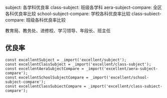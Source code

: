 subject: 各学科优良率
class-subject: 班级各学科
aera-subject-compare: 全区各科优良率比较
school-subject-compare: 学校各科优良率比较
class-subiect-compare: 	班级各科优良率比较

教育局、教务处、进修校、学习领导、年段长、班主任

## 优良率
	const excellentSubject = _import('excellent/subject');
	const excellentClassSubject = _import('excellent/class-subject');
	const excellentAeraSubjectCompare = _import('excellent/aera-subject-compare');
	const excellentSchoolSubjectCompare = _import('excellent/school-subject-compare');
	const excellentClassSubiectCompare = _import('excellent/class-subiect-compare');